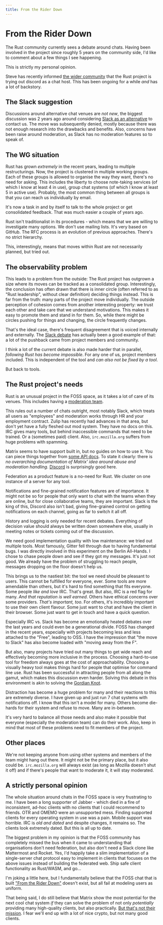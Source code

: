 ```yaml
---
title: From the Rider Down
---
```


# From the Rider Down

The Rust community currently sees a debate around chats. Having been involved in the project since roughly 5 years on the community side, I'd like to comment about a few things I see happening.

This is strictly my personal opinion.

Steve has recently informed [the wider community](https://internals.rust-lang.org/t/exploring-new-communication-channels/7859) that the Rust project is trying out discord as a chat host. This has been ongoing for a while _and_ has a lot of backstory.

## The Slack suggestion

Discussions around alternative chat venues are _not new_, the biggest discussion was 2 years ago around considering [Slack as an alternative](https://users.rust-lang.org/t/a-possible-rust-slack-channel/7433) to contact us. The move was subsequently denied, mostly because there was not enough research into the drawbacks and benefits. Also, concerns have been raise around moderation, as Slack has no moderation features so to speak of.

## The WG situation

Rust has grown _extremely_ in the recent years, leading to multiple restructurings. Now, the project is clustered in multiple working groups. Each of these groups is allowed to organise the way they want, there's no need for asking. This includes the liberty to choose note-taking services (of which I know at least 4 in use), group chat systems (of which I know at least 5 in active use). Probably, the most common thing between all groups is that you can reach us individually by email.

It's now a task in and by itself to talk to the whole project or get consolidated feedback. That was much easier a couple of years ago.

Rust isn't traditionalist in its procedures - which means that we are willing to investigate many options. We don't use mailing lists. It's very based on GitHub. The RFC process is an evolution of previous approaches. There's no strict hierarchy.

This, interestingly, means that moves within Rust are not necessarily planned, but tried out.

## The observability problem

This leads to a problem from the outside: The Rust project has outgrown a size where its moves can be tracked as a consolidated group. Interestingly, the conclusion has often drawn that there is inner circle (often referred to as "Rust leadership", without clear definition) deciding things instead. This is far from the truth: many parts of the project move individually. The outside perception of cohesion comes from another interesting property: we trust each other and take care that we understand motivations. This makes it easy to promote them and stand in for them. So, while there might be circles pushing for things and changing, the circle frequently changes.

That's the ideal case, there's frequent disagreement that is voiced internally and externally. The [Slack debate](https://users.rust-lang.org/t/a-possible-rust-slack-channel/7433) has actually been a good example of that: a lot of the pushback came from project members and community.

I think a lot of the current debate is also made harder that in parallel, _following Rust has become impossible_. For any one of us, project members included. This is independent of the tool and _can also not be fixed by a tool_.

But back to tools.

## The Rust project's needs

Rust is an unusual project in the FOSS space, as it takes a lot of care of its venues. This includes having a [moderation team](https://www.rust-lang.org/en-US/team.html#Moderation-team).

This rules out a number of chats outright, most notably Slack, which treats all users as "employees" and moderation works through HR and your employment contract. Zulip has recently had advances in that area, but don't yet have a fully fleshed out mod system. They have no docs on this. IRC gives many tools, but behind inaccessible commands that need to be trained. Or a (sometimes paid) client. Also, `irc.mozilla.org` suffers from huge problems with spamming.

Matrix seems to have support built in, but no guides on how to use it. You can piece things together from [some API docs](https://matrix.org/docs/spec/client_server/r0.3.0.html#m-room-power-levels). To state it clearly: there is _no overarching documentation of Matrix' idea around abuse and moderation handling_. [Discord](https://support.discordapp.com/hc/en-us/articles/213530048-Advanced-Community-Server-Setup
) is surprisingly good here.

Federation as a product feature is a no-need for Rust. We cluster on one instance of a server for any tool.

Notifications and fine-grained notification features are of importance. It might not be so for people that only want to chat with the teams when they are online, but for close collaborative teams, they are important. Slack is the king of this, Discord also isn't bad, giving fine-grained control on getting notifications on each channel, going as far to switch it all off.

History and logging is only needed for recent debates. Everything of decision value should always be written down somewhere else, usually in meeting notes or tickets coming out of the discussion.

We need good implementation quality with low maintenance: we tried out multiple tools. Most famously, Gitter fell through due to having fundamental bugs. I was directly involved in this experiment on the Berlin All-Hands. I chose to chase people down and see if they got my messages. It's just not good. We already have the problem of struggling to reach people, messages dropping on the floor doesn't help us.

This brings us to the nastiest bit: the tool we need should be pleasant to users. This cannot be fulfilled for everyone, ever. Some tools are more amendable than others, but it's hard to find something that fits everyone. Some people _like and love_ IRC. That's great. But also, IRC is a red flag for many. _And that reputation is well earned_. Others have ethical concerns over some providers. _That's important, too_. For others, it's incredibly important to use their own client flavour. Some just want to chat and have the client in their browser. Some just want to get in touch and have a quick question.

Especially IRC vs. Slack has become an emotionally heated debates over the last years and could even be a generational divide. FOSS has changed in the recent years, especially with projects becoming less and less attached to the "Free", leading to OSS. I have the impression that "the move to Slack" has also become loaded with "moving away from the F".

But also, many projects have tried out many things to get wide reach and effectively becoming more inclusive in the process. Choosing a hard-to-use tool for freedom always goes at the cost of approachability. Choosing a visually heavy tool makes things hard for people that optimise for command line use. Rust has been successful in attracting people from all along the gamut, which makes this discussion even harder. Solving this debate in this environment is akin to solving the [Gordian Knot](https://en.wikipedia.org/wiki/Gordian_Knot).

Distraction has become a huge problem for many and their reactions to this are extremely diverse. I have given up and just run 7 chat systems with notifications off. I know that this isn't a model for many. Others become die-hards for their system and refuse to move. Many are in-between.

It's very hard to balance all those needs and also make it possible that everyone (especially the moderation team) can do their work. Also, keep in mind that most of these problems need to fit members of the project.

## Other places

We're not keeping anyone from using other systems and members of the team might hang out there. It might not be the primary place, but it also could be. `irc.mozilla.org` will always exist (as long as Mozilla doesn't shut it off) and if there's people that want to moderate it, it will stay moderated.

## A strictly personal opinion

The whole situation around chats in the FOSS space is very frustrating to me. I have been a long supporter of Jabber - which died in a fire of inconsistent, ad-hoc clients with no clients that I could recommend to friends. OTR and OMEMO were an unsupported mess. Finding supported clients for every operating system in use was a pain. Mobile support was horrible. IRC is _old and dated_ and despite changes, it remains so. The clients look extremely dated. But this is all up to date.

The biggest problem in my opinion is that the FOSS community has completely missed the bus when it came to understanding that organisations don't need federation, but also don't need a Slack clone like Mattermost and Rocket. Yes, I'd happily take a slim implementation of a single-server chat protocol easy to implement in clients that focuses on the above issues instead of building the federated web. Ship safe client functionality as Rust/WASM, and go...

I'm joking a little here, but I fundamentally believe that the FOSS chat that is built ["From the Rider Down"](https://www.youtube.com/watch?v=FiXsPw6fL0o) doesn't exist, but all fail at modeling users as uniform.

That being said, I do still believe that Matrix show the most potential for the next cool chat system _if_ they can solve the problem of not only _potentially_ providing many high-quality clients, but also practically. [But that's not their mission](https://matrix.org/docs/guides/faq.html#what-is-matrixs-mission). I fear we'll end up with a lot of nice crypto, but not many good clients.
